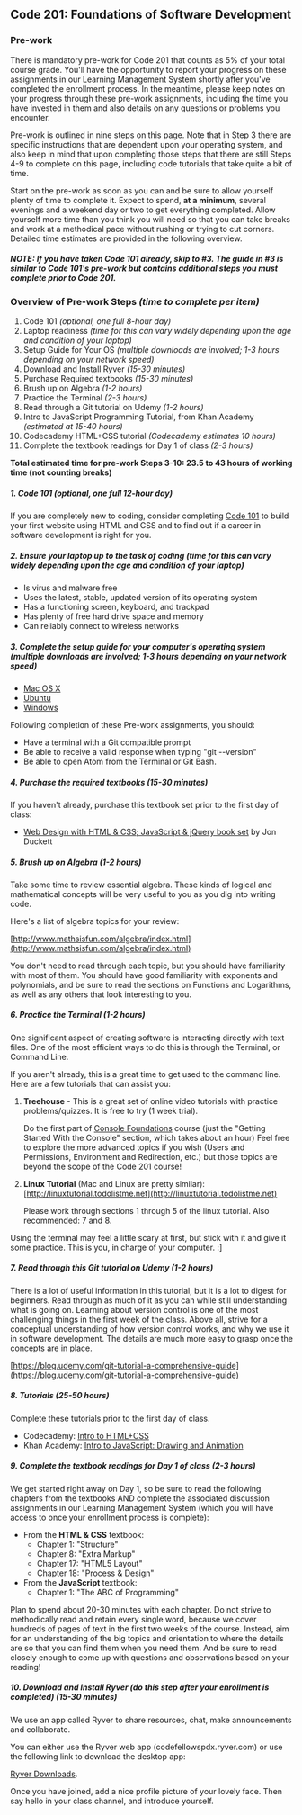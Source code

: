 Code 201: Foundations of Software Development
-----------------------

### Pre-work

There is mandatory pre-work for Code 201 that counts as 5% of your total course grade. You'll have the opportunity to report your progress on these assignments in our Learning Management System shortly after you've completed the enrollment process. In the meantime, please keep notes on your progress through these pre-work assignments, including the time you have invested in them and also details on any questions or problems you encounter.

Pre-work is outlined in nine steps on this page. Note that in Step 3 there are specific instructions that are dependent upon your operating system, and also keep in mind that upon completing those steps that there are still Steps 4-9 to complete on this page, including code tutorials that take quite a bit of time.

Start on the pre-work as soon as you can and be sure to allow yourself plenty of time to complete it. Expect to spend, **at a minimum**, several evenings and a weekend day or two to get everything completed. Allow yourself more time than you think you will need so that you can take breaks and work at a methodical pace without rushing or trying to cut corners. Detailed time estimates are provided in the following overview.

##### NOTE: If you have taken Code 101 already, skip to #3. The guide in #3 is similar to Code 101's pre-work but contains additional steps you must complete prior to Code 201.

### Overview of Pre-work Steps *(time to complete per item)*

1. Code 101 *(optional, one full 8-hour day)*
1. Laptop readiness *(time for this can vary widely depending upon the age and condition of your laptop)*
1. Setup Guide for Your OS *(multiple downloads are involved; 1-3 hours depending on your network speed)*
1. Download and Install Ryver *(15-30 minutes)*
1. Purchase Required textbooks *(15-30 minutes)*
1. Brush up on Algebra *(1-2 hours)*
1. Practice the Terminal *(2-3 hours)*
1. Read through a Git tutorial on Udemy *(1-2 hours)*
1. Intro to JavaScript Programming Tutorial, from Khan Academy *(estimated at 15-40 hours)*
1. Codecademy HTML+CSS tutorial *(Codecademy estimates 10 hours)*
1. Complete the textbook readings for Day 1 of class *(2-3 hours)*

**Total estimated time for pre-work Steps 3-10: 23.5 to 43 hours of working time (not counting breaks)**

##### 1. Code 101 *(optional, one full 12-hour day)*
If you are completely new to coding, consider completing <a href="https://www.codefellows.org/courses/code-101/intro-to-software-development-and-careers-in-tech">Code 101</a> to build your first website using HTML and CSS and to find out if a career in software development is right for you.

##### 2. Ensure your laptop up to the task of coding *(time for this can vary widely depending upon the age and condition of your laptop)*

  - Is virus and malware free
  - Uses the latest, stable, updated version of its operating system
  - Has a functioning screen, keyboard, and trackpad
  - Has plenty of free hard drive space and memory
  - Can reliably connect to wireless networks

##### 3. Complete the setup guide for your computer's operating system *(multiple downloads are involved; 1-3 hours depending on your network speed)*

  - [Mac OS X](prework/mac/1_terminal.md)
  - [Ubuntu](prework/ubuntu/1_terminal.md)
  - [Windows](prework/windows/1_terminal.md)

Following completion of these Pre-work assignments, you should:
 - Have a terminal with a Git compatible prompt
 - Be able to receive a valid response when typing "git --version"
 - Be able to open Atom from the Terminal or Git Bash.

##### 4. Purchase the required textbooks *(15-30 minutes)*

If you haven't already, purchase this textbook set prior to the first day of class:

  - <a href="http://www.amazon.com/Web-Design-HTML-JavaScript-jQuery/dp/1119038634/ref=mt_hardcover?_encoding=UTF8&amp;me=">Web Design with HTML &amp; CSS; JavaScript &amp; jQuery book set</a> by Jon Duckett

##### 5. Brush up on Algebra *(1-2 hours)*

Take some time to review essential algebra. These kinds of logical and mathematical concepts will be very useful to you as you dig into writing code.

Here's a list of algebra topics for your review:

[http://www.mathsisfun.com/algebra/index.html](http://www.mathsisfun.com/algebra/index.html)

You don't need to read through each topic, but you should have familiarity with most of them. You should have good familiarity with exponents and polynomials, and be sure to read the sections on Functions and Logarithms, as well as any others that look interesting to you.

##### 6. Practice the Terminal *(1-2 hours)*

One significant aspect of creating software is interacting directly with text files. One of the most efficient ways to do this is through the Terminal, or Command Line.

If you aren't already, this is a great time to get used to the command line. Here are a few tutorials that can assist you:

1. **Treehouse** - This is a great set of online video tutorials with practice problems/quizzes.  It is free to try (1 week trial).  

	Do the first part of [Console Foundations](https://teamtreehouse.com/library/console-foundations) course (just the "Getting Started With the Console" section, which takes about an hour)
	Feel free to explore the more advanced topics if you wish (Users and Permissions, Environment and Redirection, etc.) but those topics are beyond the scope of the Code 201 course!

2. **Linux Tutorial** (Mac and Linux are pretty similar): [http://linuxtutorial.todolistme.net](http://linuxtutorial.todolistme.net)

	Please work through sections 1 through 5 of the linux tutorial. Also recommended: 7 and 8.

Using the terminal may feel a little scary at first, but stick with it and give it some practice. This is you, in charge of your computer. :]

##### 7. Read through this Git tutorial on Udemy *(1-2 hours)*

There is a lot of useful information in this tutorial, but it is a lot to digest for beginners. Read through as much of it as you can while still understanding what is going on. Learning about version control is one of the most challenging things in the first week of the class. Above all, strive for a conceptual understanding of how version control works, and why we use it in software development. The details are much more easy to grasp once the concepts are in place.

[https://blog.udemy.com/git-tutorial-a-comprehensive-guide](https://blog.udemy.com/git-tutorial-a-comprehensive-guide)

##### 8. Tutorials *(25-50 hours)*
Complete these tutorials prior to the first day of class.

   - Codecademy: <a href="https://www.codecademy.com/courses/learn-html-css/lessons/structure/exercises/what-is-html?action=lesson_resume">Intro to HTML+CSS</a>
   - Khan Academy: <a href="https://www.khanacademy.org/computing/computer-programming/programming">Intro to JavaScript: Drawing and Animation</a>

##### 9. Complete the textbook readings for Day 1 of class *(2-3 hours)*

We get started right away on Day 1, so be sure to read the following chapters from the textbooks AND complete the associated discussion assignments in our Learning Management System (which you will have access to once your enrollment process is complete):

- From the **HTML & CSS** textbook:
  - Chapter 1: "Structure"
  - Chapter 8: "Extra Markup"
  - Chapter 17: "HTML5 Layout"
  - Chapter 18: "Process & Design"
- From the **JavaScript** textbook:
  - Chapter 1: "The ABC of Programming"

Plan to spend about 20-30 minutes with each chapter. Do not strive to methodically read and retain every single word, because we cover hundreds of pages of text in the first two weeks of the course. Instead, aim for an understanding of the big topics and orientation to where the details are so that you can find them when you need them. And be sure to read closely enough to come up with questions and observations based on your reading!

##### 10. Download and Install Ryver (do this step after your enrollment is completed) *(15-30 minutes)*

We use an app called Ryver to share resources, chat, make announcements and collaborate. 

You can either use the Ryver web app (codefellowspdx.ryver.com) or use the following link to download the desktop app:

[Ryver Downloads](ryver.com/downloads/).

Once you have joined, add a nice profile picture of your lovely face. Then say hello in your class channel, and introduce yourself.
